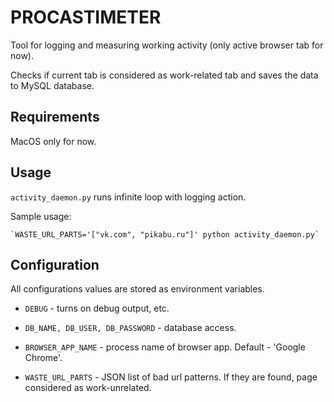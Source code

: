 PROCASTIMETER
=============


Tool for logging and measuring working activity (only active browser tab for now).

Checks if current tab is considered as work-related tab and saves the data to MySQL database.


Requirements
------------

MacOS only for now.


Usage
-----

`activity_daemon.py` runs infinite loop with logging action.

Sample usage:

    `WASTE_URL_PARTS='["vk.com", "pikabu.ru"]' python activity_daemon.py`


Configuration
-------------

All configurations values are stored as environment variables.

* `DEBUG` - turns on debug output, etc.

* `DB_NAME, DB_USER, DB_PASSWORD` - database access.

* `BROWSER_APP_NAME` - process name of browser app. Default - 'Google Chrome'.

* `WASTE_URL_PARTS` - JSON list of bad url patterns. If they are found, page considered as work-unrelated.
